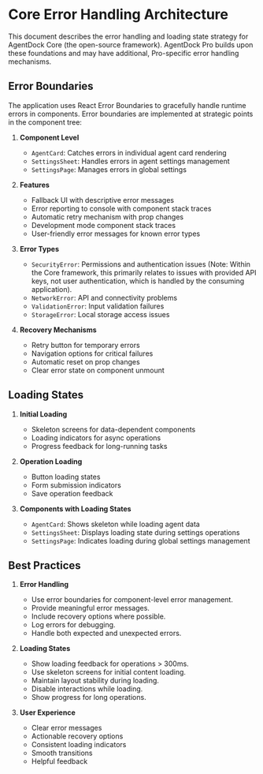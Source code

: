 # Core Error Handling Architecture

This document describes the error handling and loading state strategy for AgentDock Core (the open-source framework). AgentDock Pro builds upon these foundations and may have additional, Pro-specific error handling mechanisms.

## Error Boundaries

The application uses React Error Boundaries to gracefully handle runtime errors in components. Error boundaries are implemented at strategic points in the component tree:

1.  **Component Level**
    *   `AgentCard`: Catches errors in individual agent card rendering
    *   `SettingsSheet`: Handles errors in agent settings management
    *   `SettingsPage`: Manages errors in global settings

2.  **Features**
    *   Fallback UI with descriptive error messages
    *   Error reporting to console with component stack traces
    *   Automatic retry mechanism with prop changes
    *   Development mode component stack traces
    *   User-friendly error messages for known error types

3.  **Error Types**
    *   `SecurityError`: Permissions and authentication issues (Note: Within the Core framework, this primarily relates to issues with provided API keys, not user authentication, which is handled by the consuming application).
    *   `NetworkError`: API and connectivity problems
    *   `ValidationError`: Input validation failures
    *   `StorageError`: Local storage access issues

4.  **Recovery Mechanisms**
    *   Retry button for temporary errors
    *   Navigation options for critical failures
    *   Automatic reset on prop changes
    *   Clear error state on component unmount

## Loading States

1.  **Initial Loading**
    *   Skeleton screens for data-dependent components
    *   Loading indicators for async operations
    *   Progress feedback for long-running tasks

2.  **Operation Loading**
    *   Button loading states
    *   Form submission indicators
    *   Save operation feedback

3.  **Components with Loading States**
    *   `AgentCard`: Shows skeleton while loading agent data
    *   `SettingsSheet`: Displays loading state during settings operations
    *   `SettingsPage`: Indicates loading during global settings management

## Best Practices

1.  **Error Handling**
    *   Use error boundaries for component-level error management.
    *   Provide meaningful error messages.
    *   Include recovery options where possible.
    *   Log errors for debugging.
    *   Handle both expected and unexpected errors.

2.  **Loading States**
    *   Show loading feedback for operations > 300ms.
    *   Use skeleton screens for initial content loading.
    *   Maintain layout stability during loading.
    *   Disable interactions while loading.
    *   Show progress for long operations.

3.  **User Experience**
    *   Clear error messages
    *   Actionable recovery options
    *   Consistent loading indicators
    *   Smooth transitions
    *   Helpful feedback